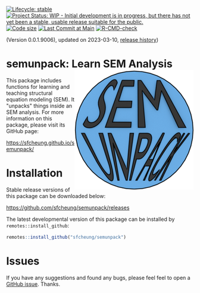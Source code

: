 <!-- badges: start -->
[![Lifecycle: stable](https://img.shields.io/badge/lifecycle-experimental-orange.svg)](https://lifecycle.r-lib.org/articles/stages.html#experimental)
[![Project Status: WIP - Initial development is in progress, but there has not yet been a stable, usable release suitable for the public.](https://www.repostatus.org/badges/latest/wip.svg)](https://www.repostatus.org/#wip)
[![Code size](https://img.shields.io/github/languages/code-size/sfcheung/semunpack.svg)](https://github.com/sfcheung/semunpack)
[![Last Commit at Main](https://img.shields.io/github/last-commit/sfcheung/semunpack.svg)](https://github.com/sfcheung/semunpack/commits/main)
[![R-CMD-check](https://github.com/sfcheung/semunpack/actions/workflows/R-CMD-check.yaml/badge.svg)](https://github.com/sfcheung/semunpack/actions/workflows/R-CMD-check.yaml)
<!-- badges: end -->

(Version 0.0.1.9006), updated on 2023-03-10, [release history](https://sfcheung.github.io/semunpack/news/index.html))

# semunpack: Learn SEM Analysis <img src="man/figures/logo.png" align="right" />

This package includes functions for learning and teaching structural equation
modeling (SEM). It "unpacks" things inside an SEM analysis. For more information
on this package, please visit its GitHub page:

https://sfcheung.github.io/semunpack/

# Installation

Stable release versions of this package can be downloaded below:

https://github.com/sfcheung/semunpack/releases

The latest developmental version of this package can be installed by `remotes::install_github`:

```r
remotes::install_github("sfcheung/semunpack")
```

# Issues

If you have any suggestions and found any bugs, please feel
feel to open a [GitHub issue](https://github.com/sfcheung/semunpack/issues). Thanks.